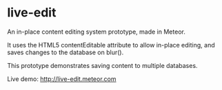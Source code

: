 live-edit
=========

An in-place content editing system prototype, made in Meteor.

It uses the HTML5 contentEditable attribute to allow in-place editing, and saves changes to the database on blur().

This prototype demonstrates saving content to multiple databases.

Live demo: http://live-edit.meteor.com
